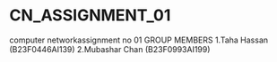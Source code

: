 # CN_ASSIGNMENT_01
computer networkassignment no 01 
GROUP MEMBERS
1.Taha Hassan (B23F0446AI139)
2.Mubashar Chan (B23F0993AI199)
